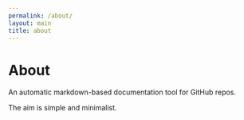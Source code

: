```yaml
---
permalink: /about/
layout: main
title: about
---
```


# About

An automatic markdown-based documentation tool for GitHub repos.


The aim is simple and minimalist.